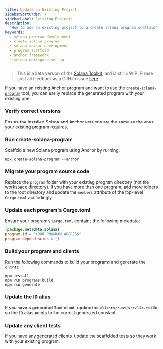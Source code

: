 ```yaml
---
title: Update an Existing Project
sidebarSortOrder: 7
sidebarLabel: Existing Projects
description:
  "How to add an existing project to a create solana program scaffold" 
keywords:
  - solana program development 
  - create solana program
  - solana anchor development
  - program scaffold 
  - anchor framework 
  - solana workspace set up 
---
```


> This is a beta version of the [Solana Toolkit](/docs/toolkit/index.md), and is
> still a WIP. Please post all feedback as a GitHub issue
> [here](https://github.com/solana-foundation/developer-content/issues/new?title=%5Btoolkit%5D%20).

If you have an existing Anchor program and want to use the
[`create-solana-program`](https://github.com/solana-program/create-solana-program)
tool, you can easily replace the generated program with your existing one:

<Steps>

### Verify correct versions

Ensure the installed Solana and Anchor versions are the same as the ones your
existing program requires.

### Run create-solana-program

Scaffold a new Solana program using Anchor by running:

```shell
npx create-solana-program --anchor
```

### Migrate your program source code

Replace the `program` folder with your existing program directory (not the
workspace directory). If you have more than one program, add more folders to the
root directory and update the `members` attribute of the top-level `Cargo.toml`
accordingly.

### Update each program's Cargo.toml

Ensure your program’s `Cargo.toml` contains the following metadata:

```toml filename="Cargo.toml"
[package.metadata.solana]
program-id = "YOUR_PROGRAM_ADDRESS"
program-dependencies = []
```

### Build your program and clients

Run the following commands to build your programs and generate the clients:

```shell
npm install
npm run programs:build
npm run generate
```

### Update the ID alias

If you have a generated Rust client, update the `clients/rust/src/lib.rs` file
so the `ID` alias points to the correct generated constant.

### Update any client tests

If you have any generated clients, update the scaffolded tests so they work with
your existing program.

</Steps>
